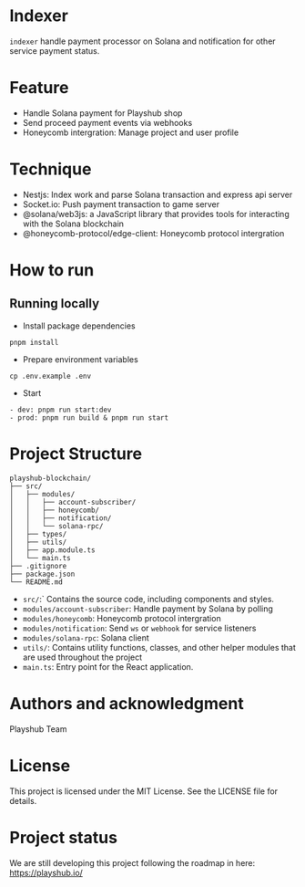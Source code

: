 # Indexer

`indexer` handle payment processor on Solana and notification for other service payment status.

# Feature

- Handle Solana payment for Playshub shop
- Send proceed payment events via webhooks
- Honeycomb intergration: Manage project and user profile

# Technique

- Nestjs: Index work and parse Solana transaction and express api server
- Socket.io: Push payment transaction to game server
- @solana/web3js: a JavaScript library that provides tools for interacting with the Solana blockchain
- @honeycomb-protocol/edge-client: Honeycomb protocol intergration

# How to run

## Running locally

- Install package dependencies

```shell
pnpm install
```

- Prepare environment variables

```shell
cp .env.example .env
```

- Start

```shell
- dev: pnpm run start:dev
- prod: pnpm run build & pnpm run start
```

# Project Structure

```
playshub-blockchain/
├── src/
│   ├── modules/
│   │   ├── account-subscriber/
│   │   ├── honeycomb/
│   │   ├── notification/
│   │   └── solana-rpc/
│   ├── types/
│   ├── utils/
│   ├── app.module.ts
│   └── main.ts
├── .gitignore
├── package.json
└── README.md
```

- `src/`:` Contains the source code, including components and styles.
- `modules/account-subscriber`: Handle payment by Solana by polling
- `modules/honeycomb`: Honeycomb protocol intergration
- `modules/notification`: Send `ws` or `webhook` for service listeners
- `modules/solana-rpc`: Solana client
- `utils/`: Contains utility functions, classes, and other helper modules that are used throughout the project
- `main.ts`: Entry point for the React application.

# Authors and acknowledgment

Playshub Team

# License

This project is licensed under the MIT License. See the LICENSE file for details.

# Project status

We are still developing this project following the roadmap in here: https://playshub.io/
